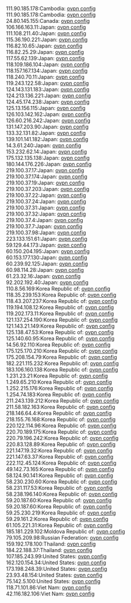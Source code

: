 111.90.185.178:Cambodia: [ovpn config](vpn/111_90_185_178.ovpn)  
111.90.185.178:Cambodia: [ovpn config](vpn/111_90_185_178.ovpn)  
24.80.145.155:Canada: [ovpn config](vpn/24_80_145_155.ovpn)  
106.166.163.11:Japan: [ovpn config](vpn/106_166_163_11.ovpn)  
111.108.211.40:Japan: [ovpn config](vpn/111_108_211_40.ovpn)  
115.36.190.221:Japan: [ovpn config](vpn/115_36_190_221.ovpn)  
116.82.10.65:Japan: [ovpn config](vpn/116_82_10_65.ovpn)  
116.82.25.29:Japan: [ovpn config](vpn/116_82_25_29.ovpn)  
117.55.62.139:Japan: [ovpn config](vpn/117_55_62_139.ovpn)  
118.109.186.104:Japan: [ovpn config](vpn/118_109_186_104.ovpn)  
118.157.167.134:Japan: [ovpn config](vpn/118_157_167_134.ovpn)  
118.240.70.11:Japan: [ovpn config](vpn/118_240_70_11.ovpn)  
119.243.122.58:Japan: [ovpn config](vpn/119_243_122_58.ovpn)  
124.143.131.183:Japan: [ovpn config](vpn/124_143_131_183.ovpn)  
124.213.136.221:Japan: [ovpn config](vpn/124_213_136_221.ovpn)  
124.45.174.238:Japan: [ovpn config](vpn/124_45_174_238.ovpn)  
125.13.156.115:Japan: [ovpn config](vpn/125_13_156_115.ovpn)  
126.103.142.162:Japan: [ovpn config](vpn/126_103_142_162.ovpn)  
126.60.216.242:Japan: [ovpn config](vpn/126_60_216_242.ovpn)  
131.147.203.90:Japan: [ovpn config](vpn/131_147_203_90.ovpn)  
133.32.131.82:Japan: [ovpn config](vpn/133_32_131_82.ovpn)  
139.101.141.182:Japan: [ovpn config](vpn/139_101_141_182.ovpn)  
14.3.61.240:Japan: [ovpn config](vpn/14_3_61_240.ovpn)  
153.232.62.14:Japan: [ovpn config](vpn/153_232_62_14.ovpn)  
175.132.135.138:Japan: [ovpn config](vpn/175_132_135_138.ovpn)  
180.144.176.226:Japan: [ovpn config](vpn/180_144_176_226.ovpn)  
219.100.37.17:Japan: [ovpn config](vpn/219_100_37_17.ovpn)  
219.100.37.174:Japan: [ovpn config](vpn/219_100_37_174.ovpn)  
219.100.37.19:Japan: [ovpn config](vpn/219_100_37_19.ovpn)  
219.100.37.203:Japan: [ovpn config](vpn/219_100_37_203.ovpn)  
219.100.37.22:Japan: [ovpn config](vpn/219_100_37_22.ovpn)  
219.100.37.24:Japan: [ovpn config](vpn/219_100_37_24.ovpn)  
219.100.37.31:Japan: [ovpn config](vpn/219_100_37_31.ovpn)  
219.100.37.32:Japan: [ovpn config](vpn/219_100_37_32.ovpn)  
219.100.37.4:Japan: [ovpn config](vpn/219_100_37_4.ovpn)  
219.100.37.7:Japan: [ovpn config](vpn/219_100_37_7.ovpn)  
219.100.37.98:Japan: [ovpn config](vpn/219_100_37_98.ovpn)  
223.133.151.61:Japan: [ovpn config](vpn/223_133_151_61.ovpn)  
59.129.44.173:Japan: [ovpn config](vpn/59_129_44_173.ovpn)  
60.150.204.195:Japan: [ovpn config](vpn/60_150_204_195.ovpn)  
60.153.177.130:Japan: [ovpn config](vpn/60_153_177_130.ovpn)  
60.239.92.125:Japan: [ovpn config](vpn/60_239_92_125.ovpn)  
60.98.114.28:Japan: [ovpn config](vpn/60_98_114_28.ovpn)  
61.23.32.16:Japan: [ovpn config](vpn/61_23_32_16.ovpn)  
92.202.192.40:Japan: [ovpn config](vpn/92_202_192_40.ovpn)  
110.8.56.169:Korea Republic of: [ovpn config](vpn/110_8_56_169.ovpn)  
118.35.239.153:Korea Republic of: [ovpn config](vpn/118_35_239_153.ovpn)  
118.43.207.237:Korea Republic of: [ovpn config](vpn/118_43_207_237.ovpn)  
119.194.108.12:Korea Republic of: [ovpn config](vpn/119_194_108_12.ovpn)  
119.202.173.11:Korea Republic of: [ovpn config](vpn/119_202_173_11.ovpn)  
121.137.254.190:Korea Republic of: [ovpn config](vpn/121_137_254_190.ovpn)  
121.143.21.149:Korea Republic of: [ovpn config](vpn/121_143_21_149.ovpn)  
125.138.47.53:Korea Republic of: [ovpn config](vpn/125_138_47_53.ovpn)  
125.140.60.95:Korea Republic of: [ovpn config](vpn/125_140_60_95.ovpn)  
14.56.92.110:Korea Republic of: [ovpn config](vpn/14_56_92_110.ovpn)  
175.125.170.210:Korea Republic of: [ovpn config](vpn/175_125_170_210.ovpn)  
175.208.154.79:Korea Republic of: [ovpn config](vpn/175_208_154_79.ovpn)  
182.221.115.232:Korea Republic of: [ovpn config](vpn/182_221_115_232.ovpn)  
183.106.160.138:Korea Republic of: [ovpn config](vpn/183_106_160_138.ovpn)  
1.231.23.21:Korea Republic of: [ovpn config](vpn/1_231_23_21.ovpn)  
1.249.65.210:Korea Republic of: [ovpn config](vpn/1_249_65_210.ovpn)  
1.252.215.176:Korea Republic of: [ovpn config](vpn/1_252_215_176.ovpn)  
1.254.74.183:Korea Republic of: [ovpn config](vpn/1_254_74_183.ovpn)  
211.243.139.212:Korea Republic of: [ovpn config](vpn/211_243_139_212.ovpn)  
211.58.182.163:Korea Republic of: [ovpn config](vpn/211_58_182_163.ovpn)  
218.146.64.4:Korea Republic of: [ovpn config](vpn/218_146_64_4.ovpn)  
218.155.76.168:Korea Republic of: [ovpn config](vpn/218_155_76_168.ovpn)  
220.122.114.96:Korea Republic of: [ovpn config](vpn/220_122_114_96.ovpn)  
220.70.189.175:Korea Republic of: [ovpn config](vpn/220_70_189_175.ovpn)  
220.79.196.242:Korea Republic of: [ovpn config](vpn/220_79_196_242.ovpn)  
220.83.128.89:Korea Republic of: [ovpn config](vpn/220_83_128_89.ovpn)  
221.147.19.32:Korea Republic of: [ovpn config](vpn/221_147_19_32.ovpn)  
221.147.63.37:Korea Republic of: [ovpn config](vpn/221_147_63_37.ovpn)  
222.112.45.124:Korea Republic of: [ovpn config](vpn/222_112_45_124.ovpn)  
49.142.73.165:Korea Republic of: [ovpn config](vpn/49_142_73_165.ovpn)  
58.124.90.141:Korea Republic of: [ovpn config](vpn/58_124_90_141.ovpn)  
58.230.230.60:Korea Republic of: [ovpn config](vpn/58_230_230_60.ovpn)  
58.231.117.53:Korea Republic of: [ovpn config](vpn/58_231_117_53.ovpn)  
58.238.196.140:Korea Republic of: [ovpn config](vpn/58_238_196_140.ovpn)  
59.20.187.60:Korea Republic of: [ovpn config](vpn/59_20_187_60.ovpn)  
59.20.187.60:Korea Republic of: [ovpn config](vpn/59_20_187_60.ovpn)  
59.25.230.219:Korea Republic of: [ovpn config](vpn/59_25_230_219.ovpn)  
59.29.161.2:Korea Republic of: [ovpn config](vpn/59_29_161_2.ovpn)  
61.105.221.31:Korea Republic of: [ovpn config](vpn/61_105_221_31.ovpn)  
185.181.229.102:Moldova Republic of: [ovpn config](vpn/185_181_229_102.ovpn)  
79.105.209.98:Russian Federation: [ovpn config](vpn/79_105_209_98.ovpn)  
159.192.178.100:Thailand: [ovpn config](vpn/159_192_178_100.ovpn)  
184.22.188.37:Thailand: [ovpn config](vpn/184_22_188_37.ovpn)  
107.185.243.99:United States: [ovpn config](vpn/107_185_243_99.ovpn)  
162.120.154.34:United States: [ovpn config](vpn/162_120_154_34.ovpn)  
173.198.248.39:United States: [ovpn config](vpn/173_198_248_39.ovpn)  
23.93.48.154:United States: [ovpn config](vpn/23_93_48_154.ovpn)  
75.142.5.100:United States: [ovpn config](vpn/75_142_5_100.ovpn)  
118.71.101.86:Viet Nam: [ovpn config](vpn/118_71_101_86.ovpn)  
42.116.182.106:Viet Nam: [ovpn config](vpn/42_116_182_106.ovpn)  
